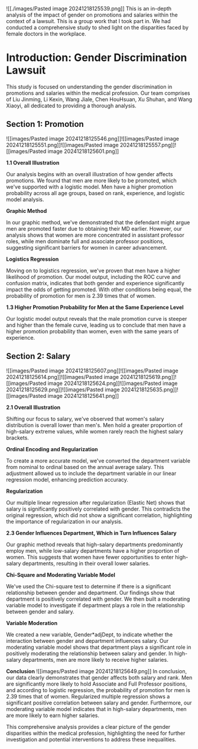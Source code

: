 ![[./images/Pasted image 20241218125539.png]]
This is an in-depth analysis of the impact of gender on promotions and salaries within the context of a lawsuit. This is a group work that I took part in. We had conducted a comprehensive study to shed light on the disparities faced by female doctors in the workplace. 


# **Introduction: Gender Discrimination Lawsuit**

This study is focused on understanding the gender discrimination in promotions and salaries within the medical profession. Our team comprises of Liu Jinming, Li Kexin, Wang Jiale, Chen HouHsuan, Xu Shuhan, and Wang Xiaoyi, all dedicated to providing a thorough analysis.

## **Section 1: Promotion**
![[images/Pasted image 20241218125546.png]]![[images/Pasted image 20241218125551.png]]![[images/Pasted image 20241218125557.png]]![[images/Pasted image 20241218125601.png]]

**1.1 Overall Illustration**

Our analysis begins with an overall illustration of how gender affects promotions. We found that men are more likely to be promoted, which we've supported with a logistic model. Men have a higher promotion probability across all age groups, based on rank, experience, and logistic model analysis.

**Graphic Method**

In our graphic method, we've demonstrated that the defendant might argue men are promoted faster due to obtaining their MD earlier. However, our analysis shows that women are more concentrated in assistant professor roles, while men dominate full and associate professor positions, suggesting significant barriers for women in career advancement.

**Logistics Regression**

Moving on to logistics regression, we've proven that men have a higher likelihood of promotion. Our model output, including the ROC curve and confusion matrix, indicates that both gender and experience significantly impact the odds of getting promoted. With other conditions being equal, the probability of promotion for men is 2.39 times that of women.

**1.3 Higher Promotion Probability for Men at the Same Experience Level**

Our logistic model output reveals that the male promotion curve is steeper and higher than the female curve, leading us to conclude that men have a higher promotion probability than women, even with the same years of experience.

## **Section 2: Salary**

![[images/Pasted image 20241218125607.png]]![[images/Pasted image 20241218125614.png]]![[images/Pasted image 20241218125619.png]]![[images/Pasted image 20241218125624.png]]![[images/Pasted image 20241218125629.png]]![[images/Pasted image 20241218125635.png]]![[images/Pasted image 20241218125641.png]]

**2.1 Overall Illustration**

Shifting our focus to salary, we've observed that women's salary distribution is overall lower than men's. Men hold a greater proportion of high-salary extreme values, while women rarely reach the highest salary brackets.

**Ordinal Encoding and Regularization**

To create a more accurate model, we've converted the department variable from nominal to ordinal based on the annual average salary. This adjustment allowed us to include the department variable in our linear regression model, enhancing prediction accuracy.

**Regularization**

Our multiple linear regression after regularization (Elastic Net) shows that salary is significantly positively correlated with gender. This contradicts the original regression, which did not show a significant correlation, highlighting the importance of regularization in our analysis.

**2.3 Gender Influences Department, Which in Turn Influences Salary**

Our graphic method reveals that high-salary departments predominantly employ men, while low-salary departments have a higher proportion of women. This suggests that women have fewer opportunities to enter high-salary departments, resulting in their overall lower salaries.

**Chi-Square and Moderating Variable Model**

We've used the Chi-square test to determine if there is a significant relationship between gender and department. Our findings show that department is positively correlated with gender. We then built a moderating variable model to investigate if department plays a role in the relationship between gender and salary.

**Variable Moderation**

We created a new variable, Gender*adjDept, to indicate whether the interaction between gender and department influences salary. Our moderating variable model shows that department plays a significant role in positively moderating the relationship between salary and gender. In high-salary departments, men are more likely to receive higher salaries.

**Conclusion**
![[images/Pasted image 20241218125649.png]]
In conclusion, our data clearly demonstrates that gender affects both salary and rank. Men are significantly more likely to hold Associate and Full Professor positions, and according to logistic regression, the probability of promotion for men is 2.39 times that of women. Regularized multiple regression shows a significant positive correlation between salary and gender. Furthermore, our moderating variable model indicates that in high-salary departments, men are more likely to earn higher salaries.

This comprehensive analysis provides a clear picture of the gender disparities within the medical profession, highlighting the need for further investigation and potential interventions to address these inequalities.

